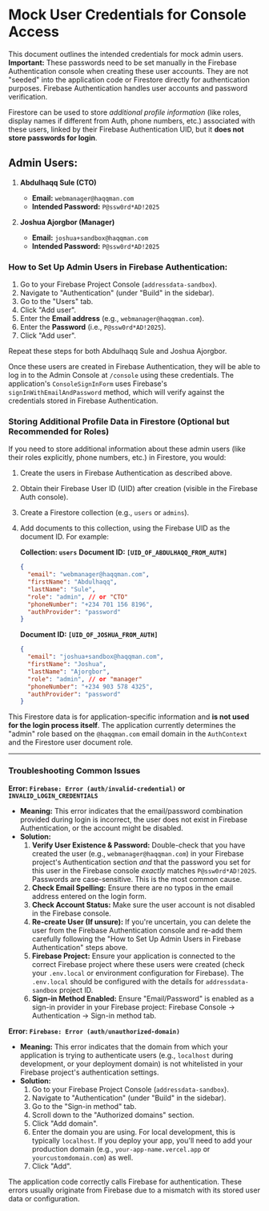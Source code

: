 
# Mock User Credentials for Console Access

This document outlines the intended credentials for mock admin users.
**Important:** These passwords need to be set manually in the Firebase Authentication console when creating these user accounts. They are not "seeded" into the application code or Firestore directly for authentication purposes. Firebase Authentication handles user accounts and password verification.

Firestore can be used to store *additional profile information* (like roles, display names if different from Auth, phone numbers, etc.) associated with these users, linked by their Firebase Authentication UID, but it **does not store passwords for login**.

## Admin Users:

1.  **Abdulhaqq Sule (CTO)**
    *   **Email:** `webmanager@haqqman.com`
    *   **Intended Password:** `P@ssw0rd*AD!2025`

2.  **Joshua Ajorgbor (Manager)**
    *   **Email:** `joshua+sandbox@haqqman.com`
    *   **Intended Password:** `P@ssw0rd*AD!2025`

### How to Set Up Admin Users in Firebase Authentication:
1. Go to your Firebase Project Console (`addressdata-sandbox`).
2. Navigate to "Authentication" (under "Build" in the sidebar).
3. Go to the "Users" tab.
4. Click "Add user".
5. Enter the **Email address** (e.g., `webmanager@haqqman.com`).
6. Enter the **Password** (i.e., `P@ssw0rd*AD!2025`).
7. Click "Add user".

Repeat these steps for both Abdulhaqq Sule and Joshua Ajorgbor.

Once these users are created in Firebase Authentication, they will be able to log in to the Admin Console at `/console` using these credentials. The application's `ConsoleSignInForm` uses Firebase's `signInWithEmailAndPassword` method, which will verify against the credentials stored in Firebase Authentication.

### Storing Additional Profile Data in Firestore (Optional but Recommended for Roles)

If you need to store additional information about these admin users (like their roles explicitly, phone numbers, etc.) in Firestore, you would:
1. Create the users in Firebase Authentication as described above.
2. Obtain their Firebase User ID (UID) after creation (visible in the Firebase Auth console).
3. Create a Firestore collection (e.g., `users` or `admins`).
4. Add documents to this collection, using the Firebase UID as the document ID. For example:

   **Collection: `users`**
   **Document ID: `[UID_OF_ABDULHAQQ_FROM_AUTH]`**
   ```json
   {
     "email": "webmanager@haqqman.com",
     "firstName": "Abdulhaqq",
     "lastName": "Sule",
     "role": "admin", // or "CTO"
     "phoneNumber": "+234 701 156 8196",
     "authProvider": "password"
   }
   ```

   **Document ID: `[UID_OF_JOSHUA_FROM_AUTH]`**
   ```json
   {
     "email": "joshua+sandbox@haqqman.com",
     "firstName": "Joshua",
     "lastName": "Ajorgbor",
     "role": "admin", // or "manager"
     "phoneNumber": "+234 903 578 4325",
     "authProvider": "password"
   }
   ```
This Firestore data is for application-specific information and **is not used for the login process itself**. The application currently determines the "admin" role based on the `@haqqman.com` email domain in the `AuthContext` and the Firestore user document role.

---

### Troubleshooting Common Issues

**Error: `Firebase: Error (auth/invalid-credential)` or `INVALID_LOGIN_CREDENTIALS`**

*   **Meaning:** This error indicates that the email/password combination provided during login is incorrect, the user does not exist in Firebase Authentication, or the account might be disabled.
*   **Solution:**
    1.  **Verify User Existence & Password:** Double-check that you have created the user (e.g., `webmanager@haqqman.com`) in your Firebase project's Authentication section *and* that the password you set for this user in the Firebase console *exactly* matches `P@ssw0rd*AD!2025`. Passwords are case-sensitive. This is the most common cause.
    2.  **Check Email Spelling:** Ensure there are no typos in the email address entered on the login form.
    3.  **Check Account Status:** Make sure the user account is not disabled in the Firebase console.
    4.  **Re-create User (If unsure):** If you're uncertain, you can delete the user from the Firebase Authentication console and re-add them carefully following the "How to Set Up Admin Users in Firebase Authentication" steps above.
    5.  **Firebase Project:** Ensure your application is connected to the correct Firebase project where these users were created (check your `.env.local` or environment configuration for Firebase). The `.env.local` should be configured with the details for `addressdata-sandbox` project ID.
    6.  **Sign-in Method Enabled:** Ensure "Email/Password" is enabled as a sign-in provider in your Firebase project: Firebase Console -> Authentication -> Sign-in method tab.

**Error: `Firebase: Error (auth/unauthorized-domain)`**

*   **Meaning:** This error indicates that the domain from which your application is trying to authenticate users (e.g., `localhost` during development, or your deployment domain) is not whitelisted in your Firebase project's authentication settings.
*   **Solution:**
    1.  Go to your Firebase Project Console (`addressdata-sandbox`).
    2.  Navigate to "Authentication" (under "Build" in the sidebar).
    3.  Go to the "Sign-in method" tab.
    4.  Scroll down to the "Authorized domains" section.
    5.  Click "Add domain".
    6.  Enter the domain you are using. For local development, this is typically `localhost`. If you deploy your app, you'll need to add your production domain (e.g., `your-app-name.vercel.app` or `yourcustomdomain.com`) as well.
    7.  Click "Add".

The application code correctly calls Firebase for authentication. These errors usually originate from Firebase due to a mismatch with its stored user data or configuration.
